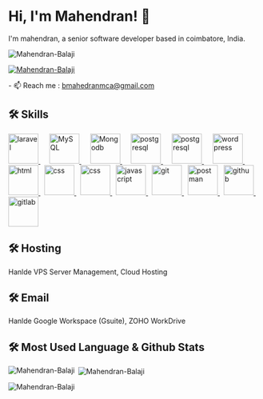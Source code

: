 
# Hi, I'm Mahendran! 👋

I'm mahendran, a senior software developer based in coimbatore, India.

<p align="left"> <img src="https://komarev.com/ghpvc/?username=Mahendran-Balaji&label=Profile%20views&color=0e75b6&style=flat" alt="Mahendran-Balaji" /> </p>

<p align="left"> <a href="https://github.com/ryo-ma/github-profile-trophy"><img src="https://github-profile-trophy.vercel.app/?username=Mahendran-Balaji" alt="Mahendran-Balaji" /></a> </p>

<p align="left">
  - 📫 Reach me : <a href="mailto:bmahedranmca@gmail.com">bmahedranmca@gmail.com</a>
</p>

## 🛠 Skills
<p align="left"> 
  <a href="https://laravel.com/" target="_blank" rel="noreferrer"> 
      <img alt="laravel" width="60" height="60" src="https://cdn.jsdelivr.net/gh/devicons/devicon/icons/laravel/laravel-plain-wordmark.svg" />
  </a> 
  <span>&nbsp;</span>
  <a href="https://www.mysql.com/" target="_blank" rel="noreferrer" style="margin-left:10px"> 
      <img alt="MySQL" width="60" height="60" src="https://cdn.jsdelivr.net/gh/devicons/devicon/icons/mysql/mysql-original-wordmark.svg" />
  </a>
  <span>&nbsp;</span>
  <a href="https://www.mongodb.com/" target="_blank" rel="noreferrer" style="margin-left:10px"> 
      <img alt="Mongodb" width="60" height="60" src="https://cdn.jsdelivr.net/gh/devicons/devicon/icons/mongodb/mongodb-original-wordmark.svg" />
  </a>
  <span>&nbsp;</span>
  <a href="https://www.postgresql.org/" target="_blank" rel="noreferrer" style="margin-left:10px"> 
      <img alt="postgresql" width="60" height="60"  src="https://cdn.jsdelivr.net/gh/devicons/devicon/icons/postgresql/postgresql-original-wordmark.svg" />
  </a>
  <span>&nbsp;</span>
  <a href="https://redis.com/" target="_blank" rel="noreferrer" style="margin-left:10px"> 
      <img alt="postgresql" width="60" height="60"  src="https://cdn.jsdelivr.net/gh/devicons/devicon/icons/redis/redis-original-wordmark.svg" />
  </a>
  <span>&nbsp;</span>
  <a href="https://wordpress.org/" target="_blank" rel="noreferrer" style="margin-left:10px"> 
      <img alt="wordpress" width="60" height="60"  src="https://cdn.jsdelivr.net/gh/devicons/devicon/icons/wordpress/wordpress-original.svg" />
  </a>
  <span>&nbsp;</span>
  <a href="https://www.w3.org/html/" target="_blank" rel="noreferrer"> 
    <img alt="html" width="60" height="60" src="https://cdn.jsdelivr.net/gh/devicons/devicon/icons/html5/html5-original-wordmark.svg"/> 
  </a>
  <span>&nbsp;</span>
  <a href="https://www.w3.org/html/" target="_blank" rel="noreferrer"> 
    <img alt="css" width="60" height="60" src="https://cdn.jsdelivr.net/gh/devicons/devicon/icons/css3/css3-original-wordmark.svg"/> 
  </a> 
  <span>&nbsp;</span>
  <a href="https://getbootstrap.com/" target="_blank" rel="noreferrer"> 
    <img alt="css" width="60" height="60" src="https://cdn.jsdelivr.net/gh/devicons/devicon/icons/bootstrap/bootstrap-original.svg"/> 
  </a>
  <span>&nbsp;</span>
  <a href="https://ecma-international.org/publications-and-standards/standards/ecma-262/" target="_blank" rel="noreferrer"> 
    <img alt="javascript" width="60" height="60" src="https://cdn.jsdelivr.net/gh/devicons/devicon/icons/javascript/javascript-original.svg"/> 
  </a>
  <span>&nbsp;</span>
  <a href="https://git-scm.com/" target="_blank" rel="noreferrer"> 
    <img alt="git" width="60" height="60" src="https://cdn.jsdelivr.net/gh/devicons/devicon/icons/git/git-original-wordmark.svg"/> 
  </a>
  <span>&nbsp;</span>
  <a href="https://postman.com/" target="_blank" rel="noreferrer"> 
    <img alt="postman" width="60" height="60" src="https://www.vectorlogo.zone/logos/getpostman/getpostman-icon.svg"/> 
  </a>
  <span>&nbsp;</span>
  <a href="https://github.com/" target="_blank" rel="noreferrer"> 
    <img alt="github" width="60" height="60" src="https://cdn.jsdelivr.net/gh/devicons/devicon/icons/github/github-original-wordmark.svg"/> 
  </a>
  <span>&nbsp;</span>
  <a href="https://gitlab.com/" target="_blank" rel="noreferrer"> 
    <img alt="gitlab" width="60" height="60" src="https://cdn.jsdelivr.net/gh/devicons/devicon/icons/gitlab/gitlab-original-wordmark.svg"/> 
  </a>

</p>

## 🛠 Hosting
Hanlde VPS Server Management, Cloud Hosting

## 🛠 Email 
Hanlde Google Workspace (Gsuite), ZOHO WorkDrive

## 🛠 Most Used Language & Github Stats

<p><img align="left" src="https://github-readme-stats.vercel.app/api/top-langs?username=Mahendran-Balaji&show_icons=true&locale=en&layout=compact" alt="Mahendran-Balaji" /></p>

<p>&nbsp;<img align="center" src="https://github-readme-stats.vercel.app/api?username=Mahendran-Balaji&show_icons=true&locale=en" alt="Mahendran-Balaji" /></p>

<p><img align="center" src="https://github-readme-streak-stats.herokuapp.com/?user=Mahendran-Balaji&" alt="Mahendran-Balaji" /></p>

